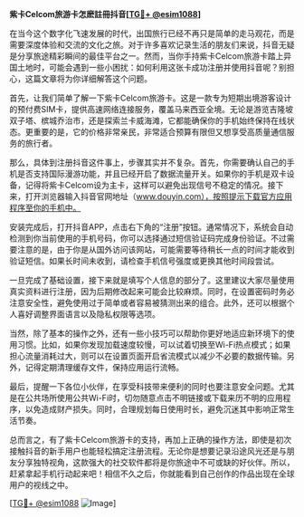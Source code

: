**紫卡Celcom旅游卡怎麽註冊抖音[[TG💪+ @esim1088](https://t.me/s/esim1088)]**

在当今这个数字化飞速发展的时代，出国旅行已经不再只是简单的走马观花，而是需要深度体验和交流的文化之旅。对于许多喜欢记录生活的朋友们来说，抖音无疑是分享旅途精彩瞬间的最佳平台之一。然而，当你手持紫卡Celcom旅游卡踏上异国土地时，可能会遇到一些小困扰：如何利用这张卡成功注册并使用抖音呢？别担心，这篇文章将为你详细解答这个问题。

首先，让我们简单了解一下紫卡Celcom旅游卡。这是一款专为短期出境游客设计的预付费SIM卡，提供高速网络连接服务，覆盖马来西亚全境。无论是游览吉隆坡双子塔、槟城乔治市，还是探索兰卡威海滩，它都能确保你的手机始终保持在线状态。更重要的是，它的价格非常亲民，非常适合预算有限但又想享受高质量通信服务的旅行者。

那么，具体到注册抖音这件事上，步骤其实并不复杂。首先，你需要确认自己的手机是否支持国际漫游功能，并且已经开启了数据流量开关。如果你的手机是双卡设备，记得将紫卡Celcom设为主卡，这样可以避免出现信号不稳定的情况。接下来，打开浏览器输入抖音官网地址（www.douyin.com），按照提示下载官方应用程序至你的手机中。

安装完成后，打开抖音APP，点击右下角的“注册”按钮。通常情况下，系统会自动检测到你当前使用的手机号码，你可以选择通过短信验证码完成身份验证。不过需要注意的是，由于你是从国外访问该网站，可能需要等待稍长一点的时间才能收到验证短信。如果长时间未收到，请检查手机信号强度或更换其他时间段尝试。

一旦完成了基础设置，接下来就是填写个人信息的部分了。这里建议大家尽量使用真实资料进行注册，因为后期修改起来可能会比较麻烦。同时，在设置密码时务必注意安全性，避免使用过于简单或者容易被猜测出来的组合。此外，还可以根据个人喜好调整界面语言以及隐私权限等选项。

当然，除了基本的操作之外，还有一些小技巧可以帮助你更好地适应新环境下的使用习惯。比如，如果你发现加载速度较慢，可以试着切换至Wi-Fi热点模式；如果担心流量消耗过大，则可以在设置页面开启省流模式以减少不必要的数据传输。另外，记得定期清理缓存文件，保持应用运行流畅。

最后，提醒一下各位小伙伴，在享受科技带来便利的同时也要注意安全问题。尤其是在公共场所使用公共Wi-Fi时，切勿随意点击不明链接或下载来历不明的应用程序，以免造成财产损失。同时，合理规划每日使用时长，避免沉迷其中影响正常生活节奏。

总而言之，有了紫卡Celcom旅游卡的支持，再加上正确的操作方法，即使是初次接触抖音的新手用户也能轻松搞定注册流程。无论你是想要记录沿途风光还是与朋友分享独特视角，这款强大的社交软件都将是你旅途中不可或缺的好伙伴。所以，赶紧拿起手机行动起来吧！相信不久之后，你就能看到自己创作的作品出现在全球用户的视线之中。

[[TG💪+ @esim1088](https://t.me/s/esim1088) ![Image](https://i.postimg.cc/4NQfJmqS/Snipaste-2025-05-13-00-14-12.png)]
